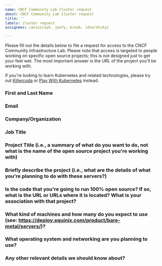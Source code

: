 ```yaml
---
name: CNCF Community Lab Cluster request
about: CNCF Community Lab Cluster request
title: ''
labels: cluster request
assignees: caniszczyk, jeefy, krook, idvoretskyi

---
```


Please fill out the details below to file a request for access to the CNCF Community Infrastructure Lab. Please note that access is targeted to people working on specific open source projects; this is not designed just to get your feet wet. The most important answer is the URL of the project you'll be working with.

If you're looking to learn Kubernetes and related technologies, please try out [Killercoda](https://killercoda.com/playgrounds/course/kubernetes-playgrounds) or [Play With Kubernetes](https://labs.play-with-k8s.com/) instead.

### First and Last Name

### Email

### Company/Organization

### Job Title

### Project Title (i.e., a summary of what do you want to do, not what is the name of the open source project you're working with)

### Briefly describe the project (i.e., what are the details of what you're planning to do with these servers?)

### Is the code that you're going to run 100% open source? If so, what is the URL or URLs where it is located? What is your association with that project?

### What kind of machines and how many do you expect to use (see: <https://deploy.equinix.com/product/bare-metal/servers/>)?

### What operating system and networking are you planning to use?

### Any other relevant details we should know about?
